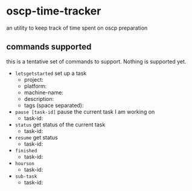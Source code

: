 # oscp-time-tracker
an utility to keep track of time spent on oscp preparation

## commands supported
this is a tentative set of commands to support. Nothing is supported yet.

- `letsgetstarted` set up a task
	- project: 
	- platform: 
	- machine-name: 
	- description: 
    - tags (space separated):
- `pause [task-id]` pause the current task I am working on
	- task-id:
- `status`	get status of the current task
	- task-id:
- `resume`	get status
	- task-id:
- `finished`
	- task-id:
- `hourson`
	- task-id:
- `sub-task`
	- task-id:
